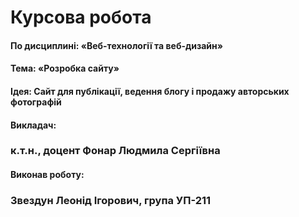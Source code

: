# Курсова робота
#### По дисциплині: «Веб-технології та веб-дизайн»
#### Тема: «Розробка сайту»

#### Ідея: Сайт для публікації, ведення блогу і продажу авторських фотографій

#### Викладач:
### к.т.н., доцент Фонар Людмила Сергіївна

#### Виконав роботу:
### Звездун Леонід Ігорович, група УП-211
